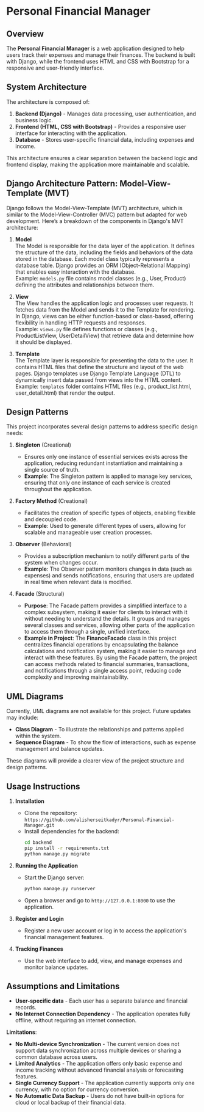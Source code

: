 # Personal Financial Manager

## Overview
The **Personal Financial Manager** is a web application designed to help users track their expenses and manage their finances. The backend is built with Django, while the frontend uses HTML and CSS with Bootstrap for a responsive and user-friendly interface.

## System Architecture
The architecture is composed of:
1. **Backend (Django)** - Manages data processing, user authentication, and business logic.
2. **Frontend (HTML, CSS with Bootstrap)** - Provides a responsive user interface for interacting with the application.
3. **Database** - Stores user-specific financial data, including expenses and income.

This architecture ensures a clear separation between the backend logic and frontend display, making the application more maintainable and scalable.

## Django Architecture Pattern: Model-View-Template (MVT)
Django follows the Model-View-Template (MVT) architecture, which is similar to the Model-View-Controller (MVC) pattern but adapted for web development. Here’s a breakdown of the components in Django's MVT architecture:

1. **Model**  
   The Model is responsible for the data layer of the application. It defines the structure of the data, including the fields and behaviors of the data stored in the database. Each model class typically represents a database table. Django provides an ORM (Object-Relational Mapping) that enables easy interaction with the database.  
   Example: `models.py` file contains model classes (e.g., User, Product) defining the attributes and relationships between them.

2. **View**  
   The View handles the application logic and processes user requests. It fetches data from the Model and sends it to the Template for rendering. In Django, views can be either function-based or class-based, offering flexibility in handling HTTP requests and responses.  
   Example: `views.py` file defines functions or classes (e.g., ProductListView, UserDetailView) that retrieve data and determine how it should be displayed.

3. **Template**  
   The Template layer is responsible for presenting the data to the user. It contains HTML files that define the structure and layout of the web pages. Django templates use Django Template Language (DTL) to dynamically insert data passed from views into the HTML content.  
   Example: `templates` folder contains HTML files (e.g., product_list.html, user_detail.html) that render the output.

## Design Patterns
This project incorporates several design patterns to address specific design needs:

1. **Singleton** (Creational)  
   - Ensures only one instance of essential services exists across the application, reducing redundant instantiation and maintaining a single source of truth.
   - **Example**: The Singleton pattern is applied to manage key services, ensuring that only one instance of each service is created throughout the application.

2. **Factory Method** (Creational)  
   - Facilitates the creation of specific types of objects, enabling flexible and decoupled code.
   - **Example**: Used to generate different types of users, allowing for scalable and manageable user creation processes.

3. **Observer** (Behavioral)  
   - Provides a subscription mechanism to notify different parts of the system when changes occur.
   - **Example**: The Observer pattern monitors changes in data (such as expenses) and sends notifications, ensuring that users are updated in real time when relevant data is modified.

4. **Facade** (Structural)  
   - **Purpose**: The Facade pattern provides a simplified interface to a complex subsystem, making it easier for clients to interact with it without needing to understand the details. It groups and manages several classes and services, allowing other parts of the application to access them through a single, unified interface.
   - **Example in Project**: The **FinanceFacade** class in this project centralizes financial operations by encapsulating the balance calculations and notification system, making it easier to manage and interact with these features. By using the Facade pattern, the project can access methods related to financial summaries, transactions, and notifications through a single access point, reducing code complexity and improving maintainability.

## UML Diagrams
Currently, UML diagrams are not available for this project. Future updates may include:
- **Class Diagram** - To illustrate the relationships and patterns applied within the system.
- **Sequence Diagram** - To show the flow of interactions, such as expense management and balance updates.

These diagrams will provide a clearer view of the project structure and design patterns.

## Usage Instructions
1. **Installation**
   - Clone the repository: `https://github.com/alisherseitkadyr/Personal-Financial-Manager.git`
   - Install dependencies for the backend:
     ```bash
     cd backend
     pip install -r requirements.txt
     python manage.py migrate
     ```

2. **Running the Application**
   - Start the Django server:
     ```bash
     python manage.py runserver
     ```
   - Open a browser and go to `http://127.0.0.1:8000` to use the application.

3. **Register and Login**
   - Register a new user account or log in to access the application's financial management features.

4. **Tracking Finances**
   - Use the web interface to add, view, and manage expenses and monitor balance updates.

## Assumptions and Limitations
- **User-specific data** - Each user has a separate balance and financial records.
- **No Internet Connection Dependency** - The application operates fully offline, without requiring an internet connection.

**Limitations**:
- **No Multi-device Synchronization** - The current version does not support data synchronization across multiple devices or sharing a common database across users.
- **Limited Analytics** - The application offers only basic expense and income tracking without advanced financial analysis or forecasting features.
- **Single Currency Support** - The application currently supports only one currency, with no option for currency conversion.
- **No Automatic Data Backup** - Users do not have built-in options for cloud or local backup of their financial data.
```
